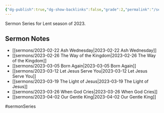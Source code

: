 ```yaml
---
{"dg-publish":true,"dg-show-backlinks":false,"grade":2,"permalink":"/sermons/2023-lent/","dgShowBacklinks":false,"dgPassFrontmatter":true}
---
```



Sermon Series for Lent season of 2023.

## Sermon Notes

- [[sermons/2023-02-22 Ash Wednesday\|2023-02-22 Ash Wednesday]]
- [[sermons/2023-02-26 The Way of the Kingdom\|2023-02-26 The Way of the Kingdom]]
- [[sermons/2023-03-05 Born Again\|2023-03-05 Born Again]]
- [[sermons/2023-03-12 Let Jesus Serve You\|2023-03-12 Let Jesus Serve You]]
- [[sermons/2023-03-19 The Light of Jesus\|2023-03-19 The Light of Jesus]]
- [[sermons/2023-03-26 When God Cries\|2023-03-26 When God Cries]]
- [[sermons/2023-04-02 Our Gentle King\|2023-04-02 Our Gentle King]]


#sermonSeries